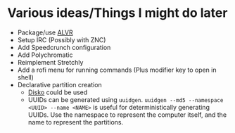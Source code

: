 # Various ideas/Things I might do later

- Package/use [ALVR](https://github.com/alvr-org/alvr)
- Setup IRC (Possibly with ZNC)
- Add Speedcrunch configuration
- Add Polychromatic
- Reimplement Stretchly
- Add a rofi menu for running commands (Plus modifier key to open in shell)
- Declarative partition creation
  - [Disko](https://github.com/nix-community/disko) could be used
  - UUIDs can be generated using `uuidgen`. `uuidgen --md5 --namespace <UUID> --name <NAME>` is useful for deterministically generating UUIDs. Use the namespace to represent the computer itself, and the name to represent the partitions.
